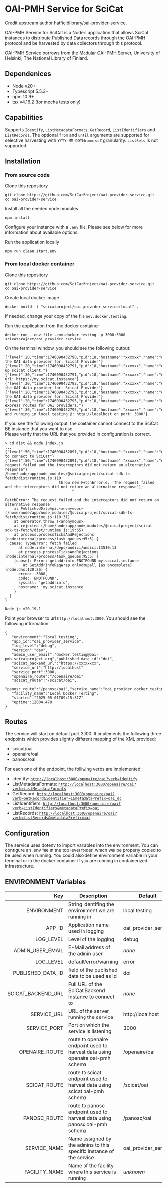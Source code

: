 # OAI-PMH Service for SciCat

Credit upstream author hatfieldlibrary/oai-provider-service.

OAI-PMH Service for SciCat is a Nodejs application that allows SciCat instances to distribute Published Data records through the OAI-PMH protocol and be harvested by data collectors through this protocol.

OAI-PMH Service borrows from the [Modular OAI-PMH Server](https://github.com/NatLibFi/oai-pmh-server), University of Helsinki, 
The National Library of Finland. 
 

## Dependenices

* Node v20+
* Typescript 5.5.3+
* npm 10.9+
* tsx v4.16.2 (for mocha tests only)

## Capabilities

Supports `Identify`, `ListMetadataFormats`, `GetRecord`, `ListIdentifiers` and `ListRecords`. The optional
`from` and `until` arguments are supported for selective harvesting with `YYYY-MM-DDThh:mm:ssZ` granularity.  `ListSets` is not supported.  

## Installation
### From source code
Clone this repository
```
git clone https://github.com/SciCatProject/oai-provider-service.git
cd oai-provider-service
```
Install all the needed node modules
```
npm install
```
Configure your instance with a `.env` file. Please see below for more information about available options.  
  
Run the application locally
```
npm run clean.start.env
```

### From local docker container
Clone this repository
```
git clone https://github.com/SciCatProject/oai-provider-service.git
cd oai-provider-service
```
Create local docker image
```
docker build -t "scicatproject/oai-provider-service:local" .
```
If needed, change your copy of the file `nev.docker.testing`.  
  
Run the application from the docker container
```
docker run --env-file .env.docker.testing -p 3000:3000 scicatproject/oai-provider-service
```
On the terminal window, you should see the following output:
```
{"level":20,"time":1746090432790,"pid":18,"hostname":"xxxxxx","name":"oai_provider_service","msg":"Creating the OAI data provider for: Scicat Provider"}
{"level":20,"time":1746090432791,"pid":18,"hostname":"xxxxxx","name":"oai_provider_service","msg":"Setting up scicat client."}
{"level":30,"time":1746090432791,"pid":18,"hostname":"xxxxxx","name":"oai_provider_service","msg":"SciCat url: https://my.scicat.instance"}
{"level":20,"time":1746090432792,"pid":18,"hostname":"xxxxxx","name":"oai_provider_service","msg":"Creating the OAI data provider for: Scicat Provider"}
{"level":20,"time":1746090432793,"pid":18,"hostname":"xxxxxx","name":"oai_provider_service","msg":"Creating the OAI data provider for: Scicat Provider"}
{"level":20,"time":1746090432795,"pid":18,"hostname":"xxxxxx","name":"oai_provider_service","msg":"Setting express routes for OAI providers."}
{"level":30,"time":1746090432795,"pid":18,"hostname":"xxxxxx","name":"oai_provider_service","msg":"Up and running in local testing @: http://localhost on port: 3000"}
```
If you see the following output, the container cannot connect to the SciCat BE instance that you want to use.  
Please verify that the URL that you provided in configuration is correct.
```
> cd dist && node index.js
...
{"level":50,"time":1746090432891,"pid":18,"hostname":"xxxxxx","name":"oai_provider_service","msg":"Failed to connect to SciCat"}
{"level":50,"time":1746090432891,"pid":18,"hostname":"xxxxxx","name":"oai_provider_service","msg":"The request failed and the interceptors did not return an alternative response"}
/home/node/app/node_modules/@scicatproject/scicat-sdk-ts-fetch/dist/runtime.js:110
                        throw new FetchError(e, 'The request failed and the interceptors did not return an alternative response');
                              ^

FetchError: The request failed and the interceptors did not return an alternative response
    at PublishedDataApi.<anonymous> (/home/node/app/node_modules/@scicatproject/scicat-sdk-ts-fetch/dist/runtime.js:110:31)
    at Generator.throw (<anonymous>)
    at rejected (/home/node/app/node_modules/@scicatproject/scicat-sdk-ts-fetch/dist/runtime.js:19:65)
    at process.processTicksAndRejections (node:internal/process/task_queues:95:5) {
  cause: TypeError: fetch failed
      at node:internal/deps/undici/undici:13510:13
      at process.processTicksAndRejections (node:internal/process/task_queues:95:5) {
    [cause]: Error: getaddrinfo ENOTFOUND my.scicat.instance
        at GetAddrInfoReqWrap.onlookupall [as oncomplete] (node:dns:120:26) {
      errno: -3008,
      code: 'ENOTFOUND',
      syscall: 'getaddrinfo',
      hostname: 'my.scicat.instance'
    }
  }
}

Node.js v20.19.1
```

Point your browser to url `http://localhost:3000`.
You should see the following information:
```
{
   "environment":"local testing",
   "app_id":"oai_provider_service",
   "log_level":"debug",
   "version":"dev",
   "admin_user_email":"docker.testing@oai-pmh.scicatproject.org","published_data_id":"doi",
   "scicat_backend_url":"https://xxxxxxxx",
   "service_url":"http://localhost",
   "service_port":3000,
   "openaire_route":"/openaire/oai",
   "scicat_route":"/scicat/oai",
   "panosc_route":"/panosc/oai","service_name":"oai_provider_docker_testing",
   "facility_name":"Local Docker Testing",
   "started":"2025-05-01T09:15:31Z",
   "uptime":12004.478
}
```

## Routes

The service will start on default port 3000.
It implements the following three endpoints which provides slightly different mapping of the XML provided:
* scicat/oai
* openaire/oai
* panosc/oai

For each one of the endpoint, the folliwing verbs are implemented:
* Identify: 
[`http://localhost:3000/openaire/oai?verb=Identify`](http://localhost:3000/openaire/oai?verb=Identify)
* ListMetadataFormats: [`http://localhost:3000/openaire/oai?verb=ListMetadataFormats`](http://localhost:3000/openaire/oai?verb=ListMetadataFormats)
* GetRecord: [`http://localhost:3000/openaire/oai?verb=GetRecord&identifier=1&metadataPrefix=oai_dc`](http://localhost:3000/openaire/oai?verb=GetRecord&identifier=1&metadataPrefix=oai_dc)
* ListIdentifiers: [`http://localhost:3000/openaire/oai?verb=ListIdentifiers&metadataPrefix=oai`](http://localhost:3000/openaire/oai?verb=ListIdentifiers&metadataPrefix=oai)
* ListRecords: [`http://localhost:3000/openaire/oai?verb=ListRecords&metadataPrefix=oai`](http://localhost:3000/openaire/oai?verb=ListRecords&metadataPrefix=oai)

## Configuration

The service uses dotenv to import variables into the environment. You can configure an .env file in the top level folder, which will be properly copied to be used when running.
You could also define environment variable in your terminal or in the docker container if you are running in containerized infrastructure.

## ENVIRONMENT Variables

Key | Description | Default
--------:|-------------| --------
ENVIRONMENT | String identifing the environment we are running in | local testing
APP_ID | Application name used in logging | oai_provider_service
LOG_LEVEL | Level of the logging | debug
ADMIN_USER_EMAIL | E-Mail address of the admin user | _none_
LOG_LEVEL | default/error/warning | error  
PUBLISHED_DATA_ID | field of the published data to be used as id | doi
SCICAT_BACKEND_URL | Full URL of the SciCat Backend Instance to connect to | _none_
SERVICE_URL | URL of the server running the service | http://localhost 
SERVICE_PORT | Port on which the service is listening | 3000
OPENAIRE_ROUTE | route to openaire endpoint used to harvest data using openaire oai-pmh schema | /openaire/oai
SCICAT_ROUTE | route to scicat endpoint used to harvest data using scicat oai-pmh schema | /scicat/oai
PANOSC_ROUTE | route to panosc endpoint used to harvest data using panosc oai-pmh schema | /panosc/oai
SERVICE_NAME | Name assigned by the admins to this specific instance of the service | oai_provider_service
FACILITY_NAME | Name of the facility where this service is running | _unknown_






